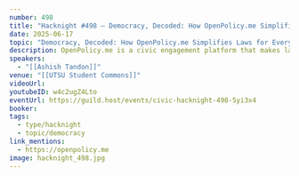 ```yaml
---
number: 498
title: "Hacknight #498 – Democracy, Decoded: How OpenPolicy.me Simplifies Laws for Everyone"
date: 2025-06-17
topic: "Democracy, Decoded: How OpenPolicy.me Simplifies Laws for Everyone"
description: OpenPolicy.me is a civic engagement platform that makes laws and policies easy to read, track, and respond to. In this session, we’ll explore how AI can simplify legislative language, help citizens hold their representatives accountable, and turn passive readers into active participants in shaping democracy.
speakers:
  - "[[Ashish Tandon]]"
venue: "[[UTSU Student Commons]]"
videoUrl:
youtubeID: w4c2ugZ4Lto
eventUrl: https://guild.host/events/civic-hacknight-498-5yi3x4
booker:
tags:
  - type/hacknight
  - topic/democracy
link_mentions:
  - https://openpolicy.me
image: hacknight_498.jpg
---
```

